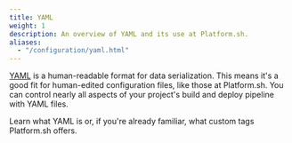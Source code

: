 ```yaml
---
title: YAML
weight: 1
description: An overview of YAML and its use at Platform.sh.
aliases:
  - "/configuration/yaml.html"  
---
```


[YAML](https://en.wikipedia.org/wiki/YAML) is a human-readable format for data serialization.
This means it's a good fit for human-edited configuration files, like those at Platform.sh.
You can control nearly all aspects of your project's build and deploy pipeline with YAML files.

Learn what YAML is or, if you're already familiar, what custom tags Platform.sh offers.
